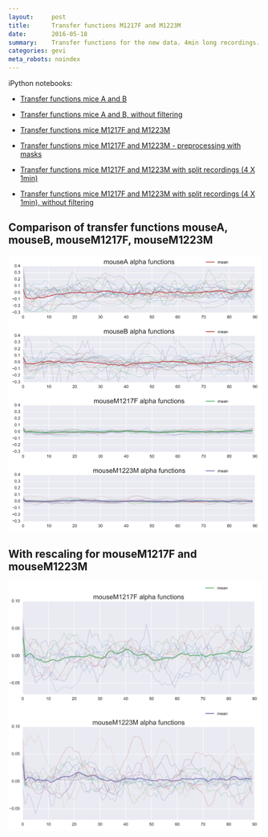 ```yaml
---
layout:     post
title:      Transfer functions M1217F and M1223M
date:       2016-05-18
summary:    Transfer functions for the new data. 4min long recordings. Modelling done with raw data (no binning)
categories: gevi
meta_robots: noindex
---
```


iPython notebooks:

* [Transfer functions mice A and B](/GEVI/20160518/2016-02-06-alphafit.html)
* [Transfer functions mice A and B, without filtering](/GEVI/20160518/2016-05-19-alphafit-mA-mB-no-alpha-filtering.html)

* [Transfer functions mice M1217F and M1223M](/GEVI/20160518/2016-05-03-alphafit-M1217F-and-M1223M.html)
* [Transfer functions mice M1217F and M1223M - preprocessing with masks](/GEVI/20160518/2016-05-03-alphafit-M1217F-and-M1223M-MASK.html)
* [Transfer functions mice M1217F and M1223M with split recordings (4 X 1min)](/GEVI/20160518/2016-05-19-alphafit-M1217F-and-M1223M-SPLITTED.html)
* [Transfer functions mice M1217F and M1223M with split recordings (4 X 1min), without filtering](/GEVI/20160518/2016-05-19-alphafit-M1217F-and-M1223M-SPLITTED-no-filtering.html)

## Comparison of transfer functions mouseA, mouseB, mouseM1217F, mouseM1223M

![alt text][im1]

[im1]: /images/alpha-comparison.png "tf"

## With rescaling for mouseM1217F and mouseM1223M

![alt text][im2]

[im2]: /images/alpha-comparison-rescaled.png "tf-rescaled"